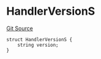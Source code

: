 # HandlerVersionS
[Git Source](https://github.com/thrackle-io/aquifi-rules-v1/blob/268b521956cf89a918ed12522e8182d2df0cd3b2/src/client/token/handler/diamond/RuleStorage.sol)


```solidity
struct HandlerVersionS {
    string version;
}
```

